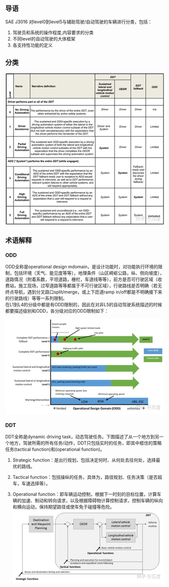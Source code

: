 ## 导语
SAE J3016 对level0到level5与辅助驾驶/自动驾驶的车辆进行分类，包括：
1. 驾驶员和系统的操作程度,内容要求的分类
2. 不同level的自动驾驶的大体框架
3. 各支持性功能的定义

## 分类

![SAE自动驾驶分](https://github.com/HubFire/Note/blob/master/%E8%87%AA%E5%8A%A8%E9%A9%BE%E9%A9%B6/img/SAE%E5%88%86%E7%BA%A7.jpg)

## 术语解释
### ODD
ODD全称是operational design mdomain，是设计功能时，对功能执行环境的限制，包括环境（天气、能见度等等），地理条件（山区崎岖公路，纵、侧向坡度），道路情况（附着系数，平坦道路，栅栏，车道线等等），前方是否可行驶区域（收费站，施工现场，过窄道路等等都属于不可行驶区域），行驶路线是否明确（若无终点导航，遇到分叉路口split/merge，或上下匝道ramp in/off都是不明确接下来的行驶路线）等等一系列限制。<br>
在L1到L4的分级中都是有ODD限制的，因此在对非L5的自动驾驶系统描述的时候都要描述级别和ODD，各分级对应的ODD限制如下：

![各分级对应的OOD](https://github.com/HubFire/Note/blob/master/%E8%87%AA%E5%8A%A8%E9%A9%BE%E9%A9%B6/img/%E5%90%84%E5%88%86%E7%BA%A7%E5%AF%B9%E5%BA%94%E7%9A%84ODD.jpg)

### DDT 
DDT全称是dynamic driving task，动态驾驶任务。下图描述了从一个地方到另一个地方，驾驶所需的所有任务/动作，DDT只包括实时的任务，即其中框住的策略任务(tactical function)和(operational function)。<br>
1. Strategic function：是出行规划，包括决定何时、从何处去往何处，选择最优的路线。

2. Tactical function：包括操纵的任务，具体为，路径规划、任务决策（是否超车，车速选择等）。

3. Operational function：即车辆运动控制，根据下一时刻的目标位置，计算车辆的加速、制动和转向请求，以及根据障碍物计算控制请求，控制车辆的纵向和横向运动，保持期望路径或使车免于碰撞等危险。
![驾驶任务](https://github.com/HubFire/Note/blob/master/%E8%87%AA%E5%8A%A8%E9%A9%BE%E9%A9%B6/img/%E9%A9%BE%E9%A9%B6%E4%BB%BB%E5%8A%A1.jpg)




